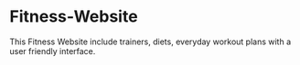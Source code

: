# Fitness-Website
This Fitness Website include trainers, diets, everyday workout plans with a user friendly interface.
